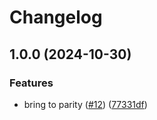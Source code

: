 # Changelog

## 1.0.0 (2024-10-30)


### Features

* bring to parity ([#12](https://github.com/theholocron/cli-template/issues/12)) ([77331df](https://github.com/theholocron/cli-template/commit/77331df64b3871a8b03285001ae27f6480d81221))
